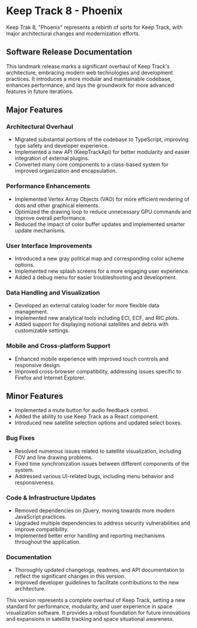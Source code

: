 # Keep Track 8 - Phoenix

Keep Trak 8, "Phoenix" represents a rebirth of sorts for Keep Track, with major architectural changes and modernization efforts.

## Software Release Documentation

This landmark release marks a significant overhaul of Keep Track's architecture, embracing modern web technologies and development practices. It introduces a more modular and maintainable codebase, enhances performance, and lays the groundwork for more advanced features in future iterations.

## Major Features

### Architectural Overhaul

- Migrated substantial portions of the codebase to TypeScript, improving type safety and developer experience.
- Implemented a new API (KeepTrackApi) for better modularity and easier integration of external plugins.
- Converted many core components to a class-based system for improved organization and encapsulation.

### Performance Enhancements

- Implemented Vertex Array Objects (VAO) for more efficient rendering of dots and other graphical elements.
- Optimized the drawing loop to reduce unnecessary GPU commands and improve overall performance.
- Reduced the impact of color buffer updates and implemented smarter update mechanisms.

### User Interface Improvements

- Introduced a new gray political map and corresponding color scheme options.
- Implemented new splash screens for a more engaging user experience.
- Added a debug menu for easier troubleshooting and development.

### Data Handling and Visualization

- Developed an external catalog loader for more flexible data management.
- Implemented new analytical tools including ECI, ECF, and RIC plots.
- Added support for displaying notional satellites and debris with customizable settings.

### Mobile and Cross-platform Support

- Enhanced mobile experience with improved touch controls and responsive design.
- Improved cross-browser compatibility, addressing issues specific to Firefox and Internet Explorer.

## Minor Features

- Implemented a mute button for audio feedback control.
- Added the ability to use Keep Track as a React component.
- Introduced new satellite selection options and updated select boxes.

### Bug Fixes

- Resolved numerous issues related to satellite visualization, including FOV and line drawing problems.
- Fixed time synchronization issues between different components of the system.
- Addressed various UI-related bugs, including menu behavior and responsiveness.

### Code & Infrastructure Updates

- Removed dependencies on jQuery, moving towards more modern JavaScript practices.
- Upgraded multiple dependencies to address security vulnerabilities and improve compatibility.
- Implemented better error handling and reporting mechanisms throughout the application.

### Documentation

- Thoroughly updated changelogs, readmes, and API documentation to reflect the significant changes in this version.
- Improved developer guidelines to facilitate contributions to the new architecture.

This version represents a complete overhaul of Keep Track, setting a new standard for performance, modularity, and user experience in space visualization software. It provides a robust foundation for future innovations and expansions in satellite tracking and space situational awareness.
